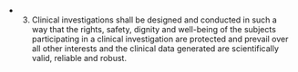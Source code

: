- 3. Clinical  investigations  shall  be  designed  and  conducted  in  such a way  that  the  rights,  safety,  dignity  and  well-being of  the  subjects  participating  in  a  clinical  investigation  are  protected  and  prevail  over  all  other  interests  and  the  clinical data generated are scientifically valid, reliable and robust.
